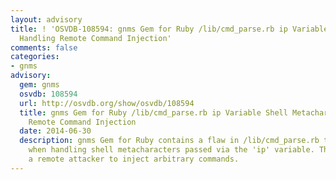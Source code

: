 ```yaml
---
layout: advisory
title: ! 'OSVDB-108594: gnms Gem for Ruby /lib/cmd_parse.rb ip Variable Shell Metacharacter
  Handling Remote Command Injection'
comments: false
categories:
- gnms
advisory:
  gem: gnms
  osvdb: 108594
  url: http://osvdb.org/show/osvdb/108594
  title: gnms Gem for Ruby /lib/cmd_parse.rb ip Variable Shell Metacharacter Handling
    Remote Command Injection
  date: 2014-06-30
  description: gnms Gem for Ruby contains a flaw in /lib/cmd_parse.rb that is triggered
    when handling shell metacharacters passed via the 'ip' variable. This may allow
    a remote attacker to inject arbitrary commands.
---
```

